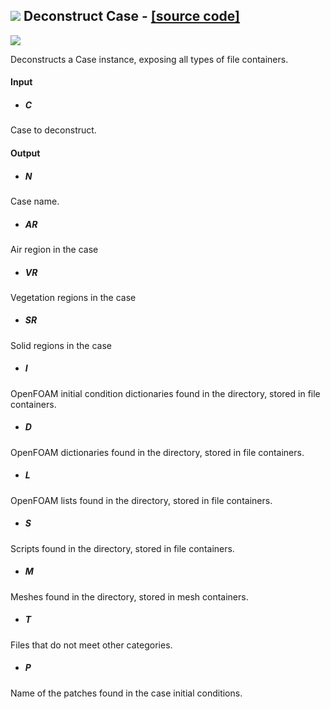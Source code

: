 ## ![](https://github.com/Eddy3D-Dev/Eddy3D/tree/dev/Documentation/Images/Icons/Deconstruct_Case.png) Deconstruct Case - [[source code]](https://github.com/Eddy3D-Dev/Eddy3D/tree/dev/Deconstruct%20Case.cs)

![](https://github.com/Eddy3D-Dev/Eddy3D/tree/dev/Documentation/Images/Components/Deconstruct_Case.png)

Deconstructs a Case instance, exposing all types of file containers.

#### Input
* ##### C 
Case to deconstruct.

#### Output
* ##### N
Case name.
* ##### AR
Air region in the case
* ##### VR
Vegetation regions in the case
* ##### SR
Solid regions in the case
* ##### I
OpenFOAM initial condition dictionaries found in the directory, stored in file containers.
* ##### D
OpenFOAM dictionaries found in the directory, stored in file containers.
* ##### L
OpenFOAM lists found in the directory, stored in file containers.
* ##### S
Scripts found in the directory, stored in file containers.
* ##### M
Meshes found in the directory, stored in mesh containers.
* ##### T
Files that do not meet other categories.
* ##### P
Name of the patches found in the case initial conditions.